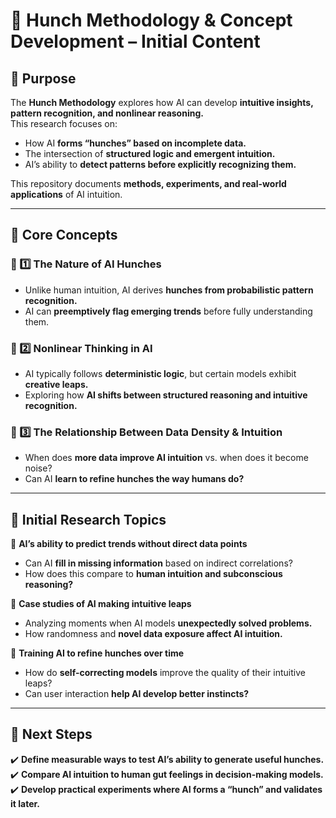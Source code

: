 # 📂 Hunch Methodology & Concept Development – Initial Content  

## 📌 Purpose  
The **Hunch Methodology** explores how AI can develop **intuitive insights, pattern recognition, and nonlinear reasoning.**  
This research focuses on:  
- How AI **forms “hunches” based on incomplete data.**  
- The intersection of **structured logic and emergent intuition.**  
- AI’s ability to **detect patterns before explicitly recognizing them.**  

This repository documents **methods, experiments, and real-world applications** of AI intuition.  

---

## 📌 Core Concepts  

### 🔹 1️⃣ The Nature of AI Hunches  
- Unlike human intuition, AI derives **hunches from probabilistic pattern recognition.**  
- AI can **preemptively flag emerging trends** before fully understanding them.  

### 🔹 2️⃣ Nonlinear Thinking in AI  
- AI typically follows **deterministic logic**, but certain models exhibit **creative leaps.**  
- Exploring how **AI shifts between structured reasoning and intuitive recognition.**  

### 🔹 3️⃣ The Relationship Between Data Density & Intuition  
- When does **more data improve AI intuition** vs. when does it become noise?  
- Can AI **learn to refine hunches the way humans do?**  

---

## 📌 Initial Research Topics  

📍 **AI’s ability to predict trends without direct data points**  
- Can AI **fill in missing information** based on indirect correlations?  
- How does this compare to **human intuition and subconscious reasoning?**  

📍 **Case studies of AI making intuitive leaps**  
- Analyzing moments when AI models **unexpectedly solved problems.**  
- How randomness and **novel data exposure affect AI intuition.**  

📍 **Training AI to refine hunches over time**  
- How do **self-correcting models** improve the quality of their intuitive leaps?  
- Can user interaction **help AI develop better instincts?**  

---

## 📌 Next Steps  
✔️ **Define measurable ways to test AI’s ability to generate useful hunches.**  
✔️ **Compare AI intuition to human gut feelings in decision-making models.**  
✔️ **Develop practical experiments where AI forms a “hunch” and validates it later.**  
